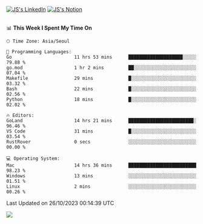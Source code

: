 
[![JS's LinkedIn](https://img.shields.io/badge/LinkedIn-blue?style=for-the-badge&logo=linkedin)](https://www.linkedin.com/in/jaeseung-lee-5a2a32139/) 
[![JS's Notion](https://img.shields.io/badge/Notion-black?style=for-the-badge&logo=notion)](https://bit.ly/ljswiki1) <br><br>
<!-- ![JS's GitHub stats](https://github-readme-stats-lemon-five.vercel.app/api?username=tkxkd0159&hide=contribs,prs,stars,issues&show_icons=true&theme=react&include_all_commits=true)   -->
<!-- ![Top Langs](https://github-readme-stats-lemon-five.vercel.app/api/top-langs/?username=tkxkd0159&layout=compact&hide=jupyter%20notebook,scss,html,css&langs_count=10)  -->


<!--START_SECTION:waka-->
📊 **This Week I Spent My Time On** 

```text
🕑︎ Time Zone: Asia/Seoul

💬 Programming Languages: 
Go                       11 hrs 53 mins      ████████████████████░░░░░   79.88 % 
go.mod                   1 hr 2 mins         ██░░░░░░░░░░░░░░░░░░░░░░░   07.04 % 
Makefile                 29 mins             █░░░░░░░░░░░░░░░░░░░░░░░░   03.32 % 
Bash                     22 mins             █░░░░░░░░░░░░░░░░░░░░░░░░   02.56 % 
Python                   18 mins             █░░░░░░░░░░░░░░░░░░░░░░░░   02.02 % 

🔥 Editors: 
GoLand                   14 hrs 21 mins      ████████████████████████░   96.46 % 
VS Code                  31 mins             █░░░░░░░░░░░░░░░░░░░░░░░░   03.54 % 
RustRover                0 secs              ░░░░░░░░░░░░░░░░░░░░░░░░░   00.00 % 

💻 Operating System: 
Mac                      14 hrs 36 mins      █████████████████████████   98.23 % 
Windows                  13 mins             ░░░░░░░░░░░░░░░░░░░░░░░░░   01.51 % 
Linux                    2 mins              ░░░░░░░░░░░░░░░░░░░░░░░░░   00.26 % 
```


 Last Updated on 26/10/2023 00:14:39 UTC
<!--END_SECTION:waka-->

<a href="https://github.com/tkxkd0159/dsalgo">
  <img align="center" src="https://github-readme-stats-lemon-five.vercel.app/api/pin/?username=tkxkd0159&repo=dsalgo&theme=react" />
</a>


<!---
- 🔭 I’m currently working on ...
- 🌱 I’m currently learning blockchain and distributed network
- 👯 I’m looking to collaborate on ...
- 🤔 I’m looking for help with ...
- 💬 Ask me about ...
- 📫 How to reach me: ...
- 😄 Pronouns: ...
- ⚡ Fun fact: ...
-->
